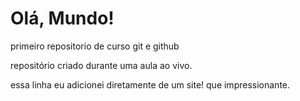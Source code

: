 # Olá, Mundo!
 primeiro repositorio de curso git e github

 repositório criado durante uma aula ao vivo.
 
 essa linha eu adicionei diretamente de um site! que impressionante.
